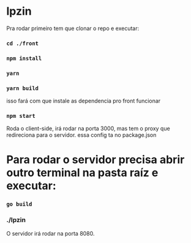 # lpzin

Pra rodar primeiro tem que clonar o repo e executar:

### `cd ./front`
### `npm install`
### `yarn`
### `yarn build`

isso fará com que instale as dependencia pro front funcionar

### `npm start`

Roda o client-side, irá rodar na porta 3000, mas tem o proxy que redireciona para o servidor.
essa config ta no package.json

# Para rodar o servidor precisa abrir outro terminal na pasta raíz e executar:

### `go build`
### ./lpzin

O servidor irá rodar na porta 8080.
